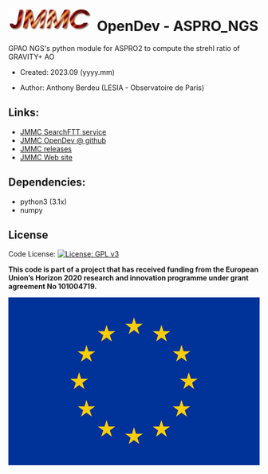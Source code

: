 # ![JMMC logo](https://github.com/JMMC-OpenDev/.github/blob/main/doc/JMMC-logo.jpg) OpenDev - ASPRO_NGS
GPAO NGS's python module for ASPRO2 to compute the strehl ratio of GRAVITY+ AO

- Created: 2023.09 (yyyy.mm)

- Author: Anthony Berdeu (LESIA - Observatoire de Paris)


## Links:
- [JMMC SearchFTT service](https://www.jmmc.fr)
- [JMMC OpenDev @ github](https://github.com/JMMC-OpenDev/)
- [JMMC releases](https://www.jmmc.fr/releases/)
- [JMMC Web site](https://www.jmmc.fr)


## Dependencies:
- python3 (3.1x)
- numpy


## License
Code License: [![License: GPL v3](https://img.shields.io/badge/License-GPLv3-blue.svg)](LICENSE)

**This code is part of a project that has received funding from the European Union’s Horizon 2020 research and innovation programme under grant agreement No 101004719.**

![EU logo](doc/EU.jpg)

